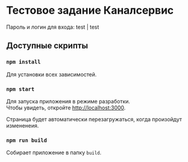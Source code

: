 # Тестовое задание Каналсервис

Пароль и логин для входа: test | test

## Доступные скрипты
### `npm install`

Для установки всех зависимостей.

### `npm start`

Для запуска приложения в режиме разработки.\
Чтобы увидеть, откройте [http://localhost:3000](http://localhost:3000).

Страница будет автоматически перезагружаться, когда произойдут измененеия.

### `npm run build`

Собирает приложение в папку `build`.
